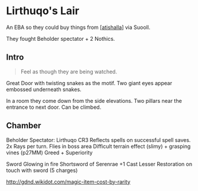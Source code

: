 # Lirthuqo's Lair

An EBA so they could buy things from [[atishalla]] via Suooll.

They fought Beholder spectator + 2 Nothics.

## Intro
> Feel as though they are being watched.

Great Door with twisting snakes as the motif. Two giant eyes appear embossed underneath snakes.

In a room they come down from the side elevations. Two pillars near the entrance to next door. Can be climbed.

## Chamber
Beholder Spectator: Lirthuqo CR3
Reflects spells on successful spell saves. 2x Rays  per turn. Flies in boss area
Difficult terrain effect (slimy) + grasping vines (p27MM)
Greed + Superiority

Sword Glowing in fire
Shortsword of Serenrae +1
Cast Lesser Restoration on touch with sword (5 charges)

http://gdnd.wikidot.com/magic-item-cost-by-rarity

[//begin]: # "Autogenerated link references for markdown compatibility"
[atishalla]: atishalla "Atishalla"
[//end]: # "Autogenerated link references"
